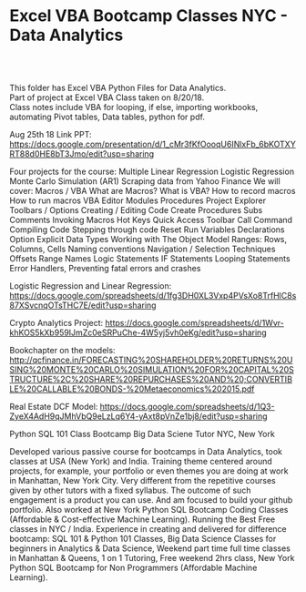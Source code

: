 <h1> Excel VBA Bootcamp Classes NYC - Data Analytics </h1>

<br> <br>

This folder has Excel VBA Python Files for Data Analytics. <br>
Part of project at Excel VBA Class taken on 8/20/18. <br>
Class notes include VBA for looping, if else, importing workbooks, automating Pivot tables, Data tables, python for pdf.
<br>

Aug 25th 18
Link PPT: https://docs.google.com/presentation/d/1_cMr3fKfOooqU6INlxFb_6bKOTXYRT88d0HE8bT3Jmo/edit?usp=sharing

Four projects for the course: Multiple Linear Regression Logistic Regression Monte Carlo Simulation (AR1) Scraping data from Yahoo Finance We will cover: Macros / VBA What are Macros? What is VBA? How to record macros How to run macros VBA Editor Modules Procedures Project Explorer Toolbars / Options Creating / Editing Code Create Procedures Subs Comments Invoking Macros Hot Keys Quick Access Toolbar Call Command Compiling Code Stepping through code Reset Run Variables Declarations Option Explicit Data Types Working with The Object Model Ranges: Rows, Columns, Cells Naming conventions Navigation / Selection Techniques Offsets Range Names Logic Statements IF Statements Looping Statements Error Handlers, Preventing fatal errors and crashes

Logistic Regression and Linear Regression: https://docs.google.com/spreadsheets/d/1fg3DH0XL3Vxp4PVsXo8TrfHlC8s87XSvcnqOTsTHC7E/edit?usp=sharing

Crypto Analytics Project: https://docs.google.com/spreadsheets/d/1Wvr-khKOS5kXb959IJmZc0eSRPuChe-4W5yj5vh0eKg/edit?usp=sharing

Bookchapter on the models: http://qcfinance.in/FORECASTING%20SHAREHOLDER%20RETURNS%20USING%20MONTE%20CARLO%20SIMULATION%20FOR%20CAPITAL%20STRUCTURE%2C%20SHARE%20REPURCHASES%20AND%20;CONVERTIBLE%20CALLABLE%20BONDS-%20Metaeconomics%202015.pdf

Real Estate DCF Model:
https://docs.google.com/spreadsheets/d/1Q3-ZyeX4AdH9qJMhVbQ9eLzLq6Y4-yAxt8pVnZe1bj8/edit?usp=sharing

Python SQL 101 Class Bootcamp Big Data Sciene Tutor NYC, New York

Developed various passive course for bootcamps in Data Analytics, took classes at USA (New York) and  India. Training theme centered around projects, for example, your portfolio or even themes you  are doing at work in Manhattan, New York City. Very different from the repetitive courses  given by other tutors with a fixed syllabus. The outcome of such  engagement is a product you can use.  And am focused to build your github portfolio. Also worked at New York Python SQL Bootcamp Coding Classes (Affordable &  Cost-effective Machine Learning).  Running the Best Free classes in NYC / India. Experience in creating and delivered for difference bootcamp: SQL 101  & Python 101 Classes, Big Data Science Classes for beginners in  Analytics & Data Science, Weekend part time full time classes in  Manhattan & Queens, 1 on 1 Tutoring, Free weekend  2hrs class, New York Python SQL Bootcamp for Non Programmers (Affordable  Machine Learning). 


